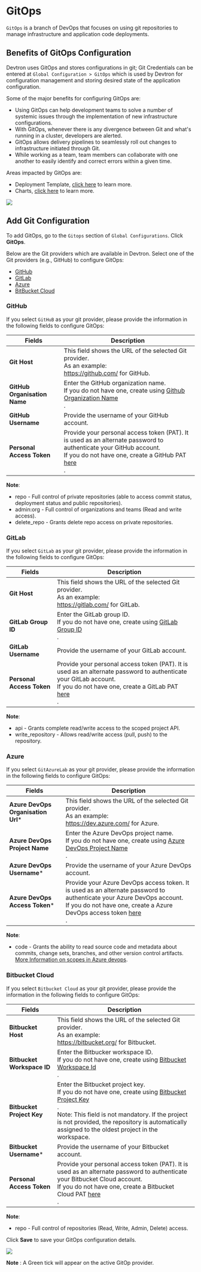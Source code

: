 # GitOps

`GitOps` is a branch of DevOps that focuses on using git repositories to manage infrastructure and application code deployments.

## Benefits of GitOps Configuration

Devtron uses GitOps and stores configurations in git; Git Credentials can be entered at `Global Configuration > GitOps` which is used by Devtron for configuration management and storing desired state of the application configuration. 

Some of the major benefits for configuring GitOps are:

* Using GitOps can help development teams to solve a number of systemic issues through the implementation of new infrastructure configurations.
* With GitOps, whenever there is any divergence between Git and what's running in a cluster, developers are alerted. 
* GitOps allows delivery pipelines to seamlessly roll out changes to infrastructure initiated through Git.
* While working as a team, team members can collaborate with one another to easily identify and correct errors within a given time.


Areas impacted by GitOps are:

* Deployment Template, [click here](https://docs.devtron.ai/user-guide/creating-application/deployment-template) to learn more.
* Charts, [click here](https://docs.devtron.ai/user-guide/deploy-chart) to learn more.


![](https://devtron-public-asset.s3.us-east-2.amazonaws.com/images/global-configurations/gitops/git-providers.jpg)

## Add Git Configuration 

To add GitOps, go to the `Gitops` section of `Global Configurations`. Click **GitOps**.

Below are the Git providers which are available in Devtron. Select one of the Git providers (e.g., GitHub) to configure GitOps:

* [GitHub](#github)
* [GitLab](#gitlab)
* [Azure](#azure)
* [BitBucket Cloud](#bitbucket-cloud)

### GitHub

If you select `GitHuB` as your git provider, please provide the information in the following fields to configure GitOps:

| Fields | Description |
| --- | --- |
| **Git Host** | This field shows the URL of the selected Git provider. <br>As an example:<br>https://github.com/ for GitHub. |
| **GitHub Organisation Name** | Enter the GitHub organization name.<br>If you do not have one, create using [Github Organization Name](https://docs.github.com/en/github/setting-up-and-managing-organizations-and-teams/about-organizations)</br>. |
| **GitHub Username** | Provide the username of your GitHub account. |
| **Personal Access Token** | Provide your personal access token (PAT). It is used as an alternate password to authenticate your GitHub account.<br>If you do not have one, create a GitHub PAT [here](https://docs.github.com/en/github/authenticating-to-github/creating-a-personal-access-token)</br>. |


**Note**: 
* repo - Full control of private repositories (able to access commit status, deployment status and public repositories).
* admin:org - Full control of organizations and teams (Read and write access).
* delete_repo - Grants delete repo access on private repositories.


### GitLab

If you select `GitLab` as your git provider, please provide the information in the following fields to configure GitOps:

| Fields | Description |
| --- | --- |
| **Git Host** | This field shows the URL of the selected Git provider. <br>As an example:<br>https://gitlab.com/ for GitLab. |
| **GitLab Group ID** | Enter the GitLab group ID.<br>If you do not have one, create using [GitLab Group ID](https://docs.gitlab.com/ee/user/group/)</br>. |
| **GitLab Username** | Provide the username of your GitLab account. |
| **Personal Access Token** | Provide your personal access token (PAT). It is used as an alternate password to authenticate your GitLab account.<br>If you do not have one, create a GitLab PAT [here](https://docs.gitlab.com/ee/user/profile/personal_access_tokens.html)</br>. |

**Note**:
* api - Grants complete read/write access to the scoped project API.
* write_repository - Allows read/write access (pull, push) to the repository.


### Azure

If you select `GitAzureLab` as your git provider, please provide the information in the following fields to configure GitOps:

| Fields | Description |
| --- | --- |
| **Azure DevOps Organisation Url*** | This field shows the URL of the selected Git provider. <br>As an example:<br>https://dev.azure.com/ for Azure. |
| **Azure DevOps Project Name** | Enter the Azure DevOps project name.<br>If you do not have one, create using [Azure DevOps Project Name](https://docs.microsoft.com/en-us/azure/devops/organizations/projects/create-project?view=azure-devops&tabs=preview-page)</br>. |
| **Azure DevOps Username*** | Provide the username of your Azure DevOps account. |
| **Azure DevOps Access Token*** | Provide your Azure DevOps access token. It is used as an alternate password to authenticate your Azure DevOps account.<br>If you do not have one, create a Azure DevOps access token [here](https://docs.microsoft.com/en-us/azure/devops/organizations/accounts/use-personal-access-tokens-to-authenticate?view=azure-devops&tabs=preview-page)</br>. |

**Note**:
* code - Grants the ability to read source code and metadata about commits, change sets, branches, and other version control artifacts. [More Information on scopes in Azure devops](https://docs.microsoft.com/en-us/azure/devops/integrate/get-started/authentication/oauth?view=azure-devops#scopes).


### Bitbucket Cloud

If you select `Bitbucket Cloud` as your git provider, please provide the information in the following fields to configure GitOps:

| Fields | Description |
| --- | --- |
| **Bitbucket Host** | This field shows the URL of the selected Git provider. <br>As an example:<br>https://bitbucket.org/ for Bitbucket. |
| **Bitbucket Workspace ID** | Enter the Bitbucker workspace ID.<br>If you do not have one, create using [Bitbucket Workspace Id](https://support.atlassian.com/bitbucket-cloud/docs/what-is-a-workspace/)</br>. |
| **Bitbucket Project Key** | Enter the Bitbucket project key.<br>If you do not have one, create using [Bitbucket Project Key](https://support.atlassian.com/bitbucket-cloud/docs/group-repositories-into-projects/)</br>.<br>Note: This field is not mandatory. If the project is not provided, the repository is automatically assigned to the oldest project in the workspace.</br> |
| **Bitbucket Username*** | Provide the username of your Bitbucket account. |
| **Personal Access Token** | Provide your personal access token (PAT). It is used as an alternate password to authenticate your Bitbucket Cloud account.<br>If you do not have one, create a Bitbucket Cloud PAT [here](https://support.atlassian.com/bitbucket-cloud/docs/app-passwords/)</br>. |

**Note**:
* repo - Full control of repositories (Read, Write, Admin, Delete) access. 


 
Click **Save** to save your GitOps configuration details.
 

![](https://devtron-public-asset.s3.us-east-2.amazonaws.com/images/global-configurations/gitops/bitbucket-cloud.jpg)

**Note** : A Green tick will appear on the active GitOp provider.
